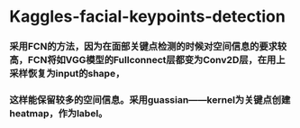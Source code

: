 # Kaggles-facial-keypoints-detection
### 采用FCN的方法，因为在面部关键点检测的时候对空间信息的要求较高，FCN将如VGG模型的Fullconnect层都变为Conv2D层，在用上采样恢复为input的shape，
### 这样能保留较多的空间信息。采用guassian——kernel为关键点创建heatmap，作为label。
